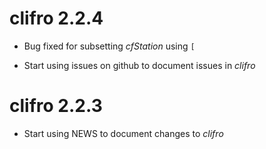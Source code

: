 # clifro 2.2.4

* Bug fixed for subsetting _cfStation_ using `[`

* Start using issues on github to document issues in _clifro_

# clifro 2.2.3

* Start using NEWS to document changes to *clifro*